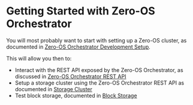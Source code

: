 # Getting Started with Zero-OS Orchestrator

You will most probably want to start with setting up a Zero-OS cluster, as documented in [Zero-OS Orchestrator Development Setup](/docs/setup/setup.md).

This will allow you then to:
- Interact with the REST API exposed by the Zero-OS Orchestrator, as discussed in [Zero-OS Orchestrator REST API](/docs/api.md)
- Setup a storage cluster using the Zero-OS Orchestrator REST API as documented in [Storage Cluster](/docs/storagecluster/storagecluster.md)
- Test block storage, documented in [Block Storage](/docs/blockstorage/blockstorage.md)
